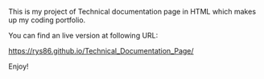 This is my project of Technical documentation page in HTML which makes up my coding portfolio.

You can find an live version at following URL:

https://rys86.github.io/Technical_Documentation_Page/

Enjoy!